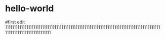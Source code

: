 # hello-world

#first edit 111111111111111111111111111111111111111111111111111111111111111111111111111111111111111111111111111111111111111111
